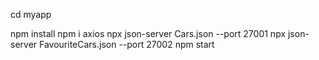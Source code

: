 cd myapp

npm install
npm i axios
npx json-server Cars.json --port 27001
npx json-server FavouriteCars.json --port 27002
npm start
